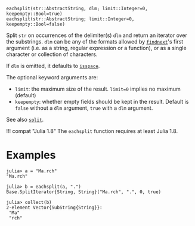 ```
eachsplit(str::AbstractString, dlm; limit::Integer=0, keepempty::Bool=true)
eachsplit(str::AbstractString; limit::Integer=0, keepempty::Bool=false)
```

Split `str` on occurrences of the delimiter(s) `dlm` and return an iterator over the substrings.  `dlm` can be any of the formats allowed by [`findnext`](@ref)'s first argument (i.e. as a string, regular expression or a function), or as a single character or collection of characters.

If `dlm` is omitted, it defaults to [`isspace`](@ref).

The optional keyword arguments are:

  * `limit`: the maximum size of the result. `limit=0` implies no maximum (default)
  * `keepempty`: whether empty fields should be kept in the result. Default is `false` without a `dlm` argument, `true` with a `dlm` argument.

See also [`split`](@ref).

!!! compat "Julia 1.8"
    The `eachsplit` function requires at least Julia 1.8.


# Examples

```jldoctest
julia> a = "Ma.rch"
"Ma.rch"

julia> b = eachsplit(a, ".")
Base.SplitIterator{String, String}("Ma.rch", ".", 0, true)

julia> collect(b)
2-element Vector{SubString{String}}:
 "Ma"
 "rch"
```
